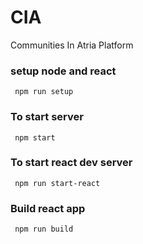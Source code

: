 # CIA
Communities In Atria Platform

### setup node and react
```
 npm run setup
```
### To start server
```
 npm start 
```

### To start react dev server
```
 npm run start-react
```
### Build react app
```
 npm run build 
```
